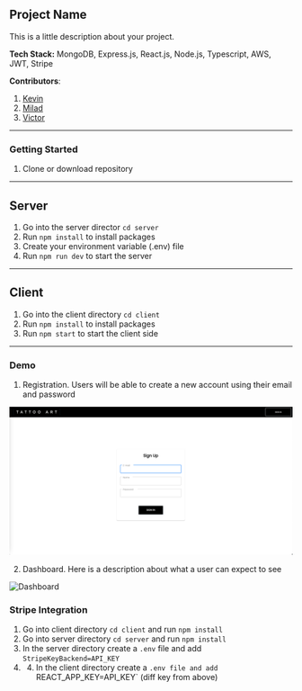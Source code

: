 ## Project Name

This is a little description about your project.

**Tech Stack:** MongoDB, Express.js, React.js, Node.js, Typescript, AWS, JWT, Stripe

**Contributors**: 
1. [Kevin](https://github.com/kqpham)
2. [Milad](https://github.com/MiladS95)
3. [Victor](https://github.com/vicscherman)

---

### Getting Started

1. Clone or download repository

---

## Server

1. Go into the server director `cd server`
2. Run `npm install` to install packages
3. Create your environment variable (.env) file
4. Run `npm run dev` to start the server

---

## Client

1. Go into the client directory `cd client`
2. Run `npm install` to install packages
3. Run `npm start` to start the client side

---

### Demo

1. Registration. Users will be able to create a new account using their email and password

![Signup Demo](demo/images/signup.png)

2. Dashboard. Here is a description about what a user can expect to see

![Dashboard](demo/images/dashboard.png)

### Stripe Integration

1. Go into client directory `cd client` and run `npm install`
2. Go into server directory `cd server` and run `npm install`
3. In the server directory create a `.env` file and add `StripeKeyBackend=API_KEY`
4. 4. In the client directory create a `.env file and add `REACT_APP_KEY=API_KEY` (diff key from above)
